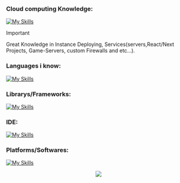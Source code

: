 

### Cloud computing Knowledge:
[![My Skills](https://skillicons.dev/icons?i=aws,gcp,azure)](https://skillicons.dev)
> [!IMPORTANT]
> Great Knowledge in Instance Deploying, Services(servers,React/Next Projects, Game-Servers, custom Firewalls and etc...).

### Languages i know:
[![My Skills](https://skillicons.dev/icons?i=js,py,lua,cs,html,css,svg)](https://skillicons.dev)

### Librarys/Frameworks:
[![My Skills](https://skillicons.dev/icons?i=express,jquery,react,nextjs,electron,sqlite,mysql)](https://skillicons.dev)

### IDE:
[![My Skills](https://skillicons.dev/icons?i=vscode,codepen)](https://skillicons.dev)

### Platforms/Softwares:
[![My Skills](https://skillicons.dev/icons?i=mongodb,firebase,cloudflare,docker,heroku,nginx,wordpress)](https://skillicons.dev)

<div display="flex" align="center">
    <img src="https://skillicons.dev/icons?i=git,kubernetes,docker,c,vim" />
</div>

